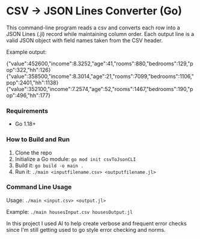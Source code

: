 # CSV → JSON Lines Converter (Go)

This command-line program reads a csv and converts each row into a JSON Lines (.jl) record while maintaining column order.
Each output line is a valid JSON object with field names taken from the CSV header.

Example output:

{"value":452600,"income":8.3252,"age":41,"rooms":880,"bedrooms":129,"pop":322,"hh":126}
{"value":358500,"income":8.3014,"age":21,"rooms":7099,"bedrooms":1106,"pop":2401,"hh":1138}
{"value":352100,"income":7.2574,"age":52,"rooms":1467,"bedrooms":190,"pop":496,"hh":177}

### Requirements

* Go 1.18+

### How to Build and Run

1. Clone the repo
2. Initialize a Go module: ```go mod init csvToJsonCLI```
4. Build it: ```go build -o main .```
5. Run it: ```./main <inputfilename.csv> <outputfilename.jl>```

### Command Line Usage
Usage: ```./main <input.csv> <output.jl>```

Example: ```./main housesInput.csv housesOutput.jl```

In this project I used AI to help create verbose and frequent error checks since I'm still getting used to go style error checking and norms.
